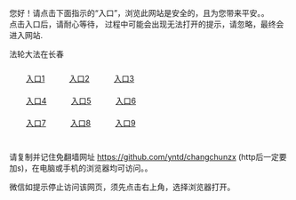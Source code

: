 您好！请点击下面指示的“入口”，浏览此网站是安全的，且为您带来平安。。 <br/>
点击入口后，请耐心等待， 过程中可能会出现无法打开的提示，请忽略，最终会进入网站. </br>

法轮大法在长春<br/>
<div style="padding:10px"><a style="margin:20px" target="_blank" href="https://d2x2iigh8w52wh.cloudfront.net/2Qpsp?tmbwbrva" id="ccLink1" rel="nofollow">入口1</a> <a target="_blank" style="margin:20px" href="https://d3svtvc8d7ax9y.cloudfront.net/2Qpsp?zdylbubh" id="ccLink2" rel="nofollow">入口2</a> <a style="margin:20px" target="_blank" href="https://d1d2vxasknde4w.cloudfront.net/2Qpsp?qpwzkjol" id="ccLink3" rel="nofollow">入口3</a></div>

<div style="padding:10px" ><a style="margin:20px" target="_blank" href="https://d2x2iigh8w52wh.cloudfront.net/2Qpsp?tmbwbrva" id="ccLink4" rel="nofollow">入口4</a> <a style="margin:20px" href="https://d3svtvc8d7ax9y.cloudfront.net/2Qpsp?zdylbubh" target="_blank" id="ccLink5" rel="nofollow">入口5</a> <a style="margin:20px" href="https://d1d2vxasknde4w.cloudfront.net/2Qpsp?qpwzkjol" target="_blank" id="ccLink6" rel="nofollow">入口6</a></div>

<div style="padding:10px"><a style="margin:20px" target="_blank" href="https://d2x2iigh8w52wh.cloudfront.net/2Qpsp?tmbwbrva" id="ccLink7" rel="nofollow">入口7</a> <a style="margin:20px" href="https://d3svtvc8d7ax9y.cloudfront.net/2Qpsp?zdylbubh" target="_blank" id="ccLink8" rel="nofollow">入口8</a> <a style="margin:20px" target="_blank" href="https://d1d2vxasknde4w.cloudfront.net/2Qpsp?qpwzkjol" id="ccLink9" rel="nofollow">入口9</a></div>

<br/>



请复制并记住免翻墙网址 https://github.com/yntd/changchunzx (http后一定要加s)，在电脑或手机的浏览器均可访问。。<br/>

微信如提示停止访问该网页，须先点击右上角，选择浏览器打开。
